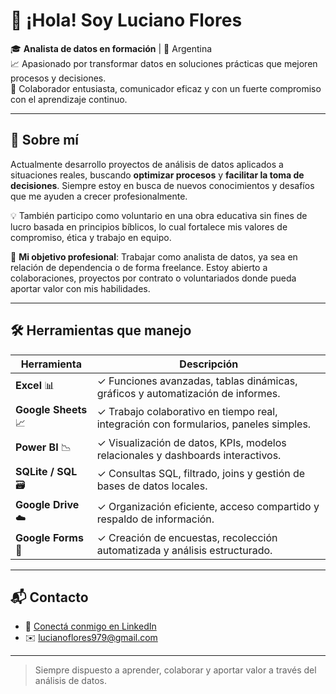 # 👋 ¡Hola! Soy Luciano Flores

🎓 **Analista de datos en formación** | 📍 Argentina  
📈 Apasionado por transformar datos en soluciones prácticas que mejoren procesos y decisiones.  
🤝 Colaborador entusiasta, comunicador eficaz y con un fuerte compromiso con el aprendizaje continuo.

---

## 🧠 Sobre mí

Actualmente desarrollo proyectos de análisis de datos aplicados a situaciones reales, buscando **optimizar procesos** y **facilitar la toma de decisiones**. Siempre estoy en busca de nuevos conocimientos y desafíos que me ayuden a crecer profesionalmente.

💡 También participo como voluntario en una obra educativa sin fines de lucro basada en principios bíblicos, lo cual fortalece mis valores de compromiso, ética y trabajo en equipo.

🎯 **Mi objetivo profesional**: Trabajar como analista de datos, ya sea en relación de dependencia o de forma freelance. Estoy abierto a colaboraciones, proyectos por contrato o voluntariados donde pueda aportar valor con mis habilidades.

---

## 🛠️ Herramientas que manejo

| Herramienta              | Descripción                                                                 |
|--------------------------|-----------------------------------------------------------------------------|
| **Excel** 📊           | ✓ Funciones avanzadas, tablas dinámicas, gráficos y automatización de informes. |
| **Google Sheets** 📈    | ✓ Trabajo colaborativo en tiempo real, integración con formularios, paneles simples. |
| **Power BI** 📉         | ✓ Visualización de datos, KPIs, modelos relacionales y dashboards interactivos. |
| **SQLite / SQL** 🗃️     | ✓ Consultas SQL, filtrado, joins y gestión de bases de datos locales.          |
| **Google Drive** ☁️     | ✓ Organización eficiente, acceso compartido y respaldo de información.         |
| **Google Forms** 📨     | ✓ Creación de encuestas, recolección automatizada y análisis estructurado.     |

---

## 📬 Contacto

- 🔗 [Conectá conmigo en LinkedIn](https://www.linkedin.com/in/luciano-flores-a578a6347)  
- ✉️ [lucianoflores979@gmail.com](mailto:lucianoflores979@gmail.com)

---

> Siempre dispuesto a aprender, colaborar y aportar valor a través del análisis de datos.
